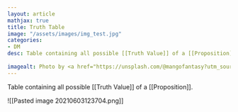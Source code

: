 ```yaml
---
layout: article
mathjax: true
title: Truth Table
image: "/assets/images/img_test.jpg"
categories:
- DM
desc: Table containing all possible [[Truth Value]] of a [[Proposition]].
 
imagealt: Photo by <a href="https://unsplash.com/@mangofantasy?utm_source=unsplash&utm_medium=referral&utm_content=creditCopyText">Tim Johnson</a> on <a href="https://unsplash.com/s/photos/logic?utm_source=unsplash&utm_medium=referral&utm_content=creditCopyText">Unsplash</a>
---
```

Table containing all possible [[Truth Value]] of a [[Proposition]].

![[Pasted image 20210603123704.png]]
